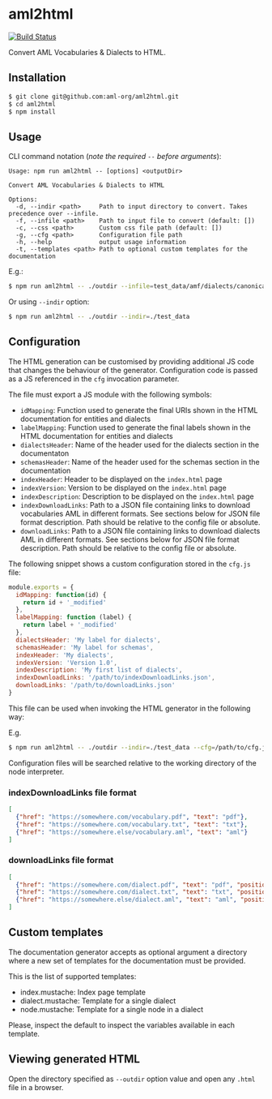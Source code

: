# aml2html
[![Build Status](https://travis-ci.org/aml-org/aml2html.svg?branch=master)](https://travis-ci.org/aml-org/aml2html)

Convert AML Vocabularies & Dialects to HTML.

## Installation
```sh
$ git clone git@github.com:aml-org/aml2html.git
$ cd aml2html
$ npm install
```

## Usage
CLI command notation (*note the required `--` before arguments*):
```
Usage: npm run aml2html -- [options] <outputDir>

Convert AML Vocabularies & Dialects to HTML

Options:
  -d, --indir <path>     Path to input directory to convert. Takes precedence over --infile.
  -f, --infile <path>    Path to input file to convert (default: [])
  -c, --css <path>       Custom css file path (default: [])
  -g, --cfg <path>       Configuration file path
  -h, --help             output usage information
  -t, --templates <path> Path to optional custom templates for the documentation
```

E.g.:
```sh
$ npm run aml2html -- ./outdir --infile=test_data/amf/dialects/canonical_webapi.yaml --infile=test_data/amf/dialects/oas20.yaml --infile=test_data/amf/dialects/validation.yaml --infile=test_data/music/dialect/playlist.yaml
```

Or using `--indir` option:
```sh
$ npm run aml2html -- ./outdir --indir=./test_data
```


## Configuration

The HTML generation can be customised by providing additional JS code that changes the behaviour of the generator.
Configuration code is passed as a JS referenced in the `cfg` invocation parameter.

The file must export a JS module with the following symbols:

* `idMapping`: Function used to generate the final URIs shown in the HTML documentation for entities and dialects
* `labelMapping`: Function used to generate the final labels shown in the HTML documentation for entities and dialects
* `dialectsHeader`: Name of the header used for the dialects section in the documentaton
* `schemasHeader`: Name of the header used for the schemas section in the documentation
* `indexHeader`: Header to be displayed on the `index.html` page
* `indexVersion`: Version to be displayed on the `index.html` page
* `indexDescription`: Description to be displayed on the `index.html` page
* `indexDownloadLinks`: Path to a JSON file containing links to download vocabularies AML in different formats. See sections below for JSON file format description. Path should be relative to the config file or absolute.
* `downloadLinks`: Path to a JSON file containing links to download dialects AML in different formats. See sections below for JSON file format description. Path should be relative to the config file or absolute.

The following snippet shows a custom configuration stored in the `cfg.js` file:

```javascript
module.exports = {
  idMapping: function(id) {
    return id + '_modified'
  },
  labelMapping: function (label) {
    return label + '_modified'
  },
  dialectsHeader: 'My label for dialects',
  schemasHeader: 'My label for schemas',
  indexHeader: 'My dialects',
  indexVersion: 'Version 1.0',
  indexDescription: 'My first list of dialects',
  indexDownloadLinks: '/path/to/indexDownloadLinks.json',
  downloadLinks: '/path/to/downloadLinks.json'
}
```

This file can be used when invoking the HTML generator in the following way:

E.g.
```sh
$ npm run aml2html -- ./outdir --indir=./test_data --cfg=/path/to/cfg.js
```

Configuration files will be searched relative to the working directory of the node interpreter.

### indexDownloadLinks file format

```json
[
  {"href": "https://somewhere.com/vocabulary.pdf", "text": "pdf"},
  {"href": "https://somewhere.com/vocabulary.txt", "text": "txt"},
  {"href": "https://somewhere.else/vocabulary.aml", "text": "aml"}
]
```

### downloadLinks file format

```json
[
  {"href": "https://somewhere.com/dialect.pdf", "text": "pdf", "position": "primary"},
  {"href": "https://somewhere.com/dialect.txt", "text": "txt", "position": "primary"},
  {"href": "https://somewhere.else/dialect.aml", "text": "aml", "position": "secondary"}
]
```

## Custom templates

The documentation generator accepts as optional argument a directory where a new set of templates for the documentation
must be provided.

This is the list of supported templates:

 - index.mustache: Index page template
 - dialect.mustache: Template for a single dialect
 - node.mustache: Template for a single node in a dialect

 Please, inspect the default to inspect the variables available in each template.

## Viewing generated HTML

Open the directory specified as `--outdir` option value and open any `.html` file in a browser.
